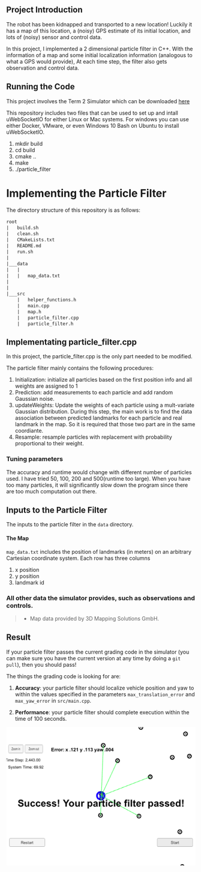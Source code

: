 ## Project Introduction
The robot has been kidnapped and transported to a new location! Luckily it has a map of this location, a (noisy) GPS estimate of its initial location, and lots of (noisy) sensor and control data.

In this project, I implemented a 2 dimensional particle filter in C++. With the information of a map and some initial localization information (analogous to what a GPS would provide), At each time step, the filter also gets observation and control data. 


## Running the Code
This project involves the Term 2 Simulator which can be downloaded [here](https://github.com/udacity/self-driving-car-sim/releases)

This repository includes two files that can be used to set up and intall uWebSocketIO for either Linux or Mac systems. For windows you can use either Docker, VMware, or even Windows 10 Bash on Ubuntu to install uWebSocketIO.

1. mkdir build
2. cd build
3. cmake ..
4. make
5. ./particle_filter


# Implementing the Particle Filter
The directory structure of this repository is as follows:

```
root
|   build.sh
|   clean.sh
|   CMakeLists.txt
|   README.md
|   run.sh
|
|___data
|   |   
|   |   map_data.txt
|   
|   
|___src
    |   helper_functions.h
    |   main.cpp
    |   map.h
    |   particle_filter.cpp
    |   particle_filter.h
```


## Implementating particle_filter.cpp
In this project, the particle_filter.cpp is the only part needed to be modified.

The particle filter mainly contains the following procedures:
1. Initialization: initialize all particles based on the first position info and all weights are assigned to 1
2. Prediction: add measurements to each particle and add random Gaussian noise.
3. updateWeights: Update the weights of each particle using a mult-variate Gaussian distribution. During this step, the main work is to find the data association between predicted landmarks for each particle and real landmark in the map. So it is required that those two part are in the same coordiante.
4. Resample: resample particles with replacement with probability proportional to their weight. 

### Tuning parameters
The accuracy and runtime would change with different number of particles used. I have tried 50, 100, 200 and 500(runtime too large).
When you have too many particles, it will significantly slow down the program since there are too much computation out there.


## Inputs to the Particle Filter
The inputs to the particle filter in the `data` directory. 

#### The Map
`map_data.txt` includes the position of landmarks (in meters) on an arbitrary Cartesian coordinate system. Each row has three columns
1. x position
2. y position
3. landmark id

### All other data the simulator provides, such as observations and controls.

> * Map data provided by 3D Mapping Solutions GmbH.

## Result
If your particle filter passes the current grading code in the simulator (you can make sure you have the current version at any time by doing a `git pull`), then you should pass! 

The things the grading code is looking for are:

1. **Accuracy**: your particle filter should localize vehicle position and yaw to within the values specified in the parameters `max_translation_error` and `max_yaw_error` in `src/main.cpp`.

2. **Performance**: your particle filter should complete execution within the time of 100 seconds.

![Num_particles = 50](img/50.png)



